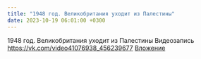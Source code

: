 ```yaml
---
title: "1948 год. Великобритания уходит из Палестины"
date: 2023-10-19 06:01:00 +0300
---
```


1948 год. Великобритания уходит из Палестины
Видеозапись
<a class="vk-attach" href="https://vk.com/video41076938_456239677">https://vk.com/video41076938_456239677</a>
<a class="vk-attach" href="https://vk.com/video41076938_456239677">Вложение</a>
